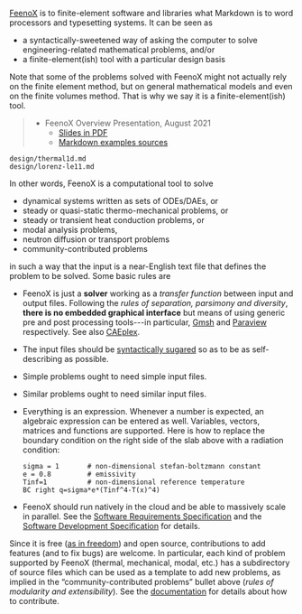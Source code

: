 [FeenoX](https://www.seamplex.com/feenox) is to finite-element software and libraries what Markdown is to word processors and typesetting systems. It can be seen as

 * a syntactically-sweetened way of asking the computer to solve engineering-related mathematical problems, and/or
 * a finite-element(ish) tool with a particular design basis

Note that some of the problems solved with FeenoX might not actually rely on the finite element method, but on general mathematical models and even on the finite volumes method. That is why we say it is a finite-element(ish) tool.

> * FeenoX Overview Presentation, August 2021
>   - [Slides in PDF](https://www.seamplex.com/feenox/doc/2021-feenox.pdf)
>   - [Markdown examples sources](https://github.com/gtheler/2021-presentation)


```{.include}
design/thermal1d.md
design/lorenz-le11.md
```
 
In other words, FeenoX is a computational tool to solve

 * dynamical systems written as sets of ODEs/DAEs, or
 * steady or quasi-static thermo-mechanical problems, or
 * steady or transient heat conduction problems, or
 * modal analysis problems,
 * neutron diffusion or transport problems
 * community-contributed problems

in such a way that the input is a near-English text file that defines the problem to be solved. Some basic rules are

 * FeenoX is just a **solver** working as a _transfer function_ between input and output files. Following the _rules of separation, parsimony and diversity_, **there is no embedded graphical interface** but means of using generic pre and post processing tools---in particular, [Gmsh](http://gmsh.info/) and [Paraview](https://www.paraview.org/) respectively. See also [CAEplex](www.caeplex.com).
 
<!-- show the same output (NAFEMS LE1?) with Gmsh and Paraview, quads struct/tri unstruct. -->
 
 * The input files should be [syntactically sugared](https://en.wikipedia.org/wiki/Syntactic_sugar) so as to be as self-describing as possible.
 * Simple problems ought to need simple input files.
 * Similar problems ought to need similar input files.
 * Everything is an expression. Whenever a number is expected, an algebraic expression can be entered as well. Variables, vectors, matrices and functions are supported. Here is how to replace the boundary condition on the right side of the slab above with a radiation condition:
 
   ```feenox
   sigma = 1       # non-dimensional stefan-boltzmann constant
   e = 0.8         # emissivity 
   Tinf=1          # non-dimensional reference temperature
   BC right q=sigma*e*(Tinf^4-T(x)^4)
   ```
   
<!-- dnl this also allows a direct application of the MMS for verification (in addition to being open source!) -->
   
 * FeenoX should run natively in the cloud and be able to massively scale in parallel. See the [Software Requirements Specification](doc/sds.md) and the [Software Development Specification](doc/sds.md) for details.
 
Since it is free ([as in freedom](https://www.gnu.org/philosophy/free-sw.en.html)) and open source, contributions to add features (and to fix bugs) are welcome. In particular, each kind of problem supported by FeenoX (thermal, mechanical, modal, etc.) has a subdirectory of source files which can be used as a template to add new problems, as implied in the “community-contributed problems” bullet above (_rules of modularity and extensibility_). See the [documentation](doc) for details about how to contribute.
